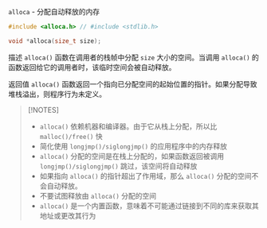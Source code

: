`alloca` - 分配自动释放的内存

```c
#include <alloca.h> // #include <stdlib.h>

void *alloca(size_t size);
```

描述
`alloca()` 函数在调用者的栈帧中分配 `size` 大小的空间。当调用 `alloca()` 的函数返回给它的调用者时，该临时空间会被自动释放。

返回值
`alloca()` 函数返回一个指向已分配空间的起始位置的指针。如果分配导致堆栈溢出，则程序行为未定义。

>[!NOTES]
>- `alloca()` 依赖机器和编译器。由于它从栈上分配，所以比 `malloc()/free()` 快
>- 简化使用 `longjmp()/siglongjmp()` 的应用程序中的内存释放
>- `alloca()` 分配的空间是在栈上分配的，如果函数返回被调用 `longjmp()/siglongjmp()` 跳过，该空间将自动释放
>- 如果指向 `alloca()` 的指针超出了作用域，那么 `alloca()` 分配的空间不会自动释放。
>- 不要试图释放由 `alloca()` 分配的空间
>- `alloca()` 是一个内置函数，意味着不可能通过链接到不同的库来获取其地址或更改其行为



